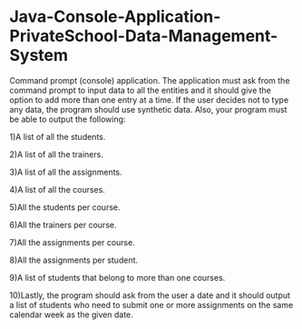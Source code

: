 # Java-Console-Application-PrivateSchool-Data-Management-System

Command prompt (console) application.
The application must ask from the command prompt to input data to all the entities
and it should give the option to add more than one entry at a time.
If the user decides not to type any data, the program should use synthetic data.
Also, your program must be able to output the following:

1)A list of all the students. 

2)A list of all the trainers. 

3)A list of all the assignments.

4)A list of all the courses. 

5)All the students per course.

6)All the trainers per course.

7)All the assignments per course.

8)All the assignments per student.

9)A list of students that belong to more than one courses.

10)Lastly, the program should ask from the user a date and it should output a list of
students who need to submit one or more assignments on the same calendar week
as the given date.
